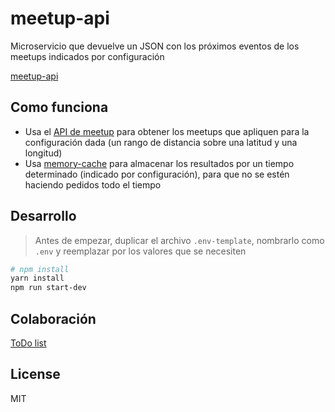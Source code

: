 # meetup-api

Microservicio que devuelve un JSON con los próximos eventos de los meetups indicados por configuración

[meetup-api](https://meetup-api.now.sh/)

## Como funciona

* Usa el [API de meetup](https://www.meetup.com/es-ES/meetup_api/) para obtener los meetups que apliquen para la configuración dada (un rango de distancia sobre una latitud y una longitud)
* Usa [memory-cache](https://github.com/ptarjan/node-cache) para almacenar los resultados por un tiempo determinado (indicado por configuración), para que no se estén haciendo pedidos todo el tiempo

## Desarrollo

> Antes de empezar, duplicar el archivo `.env-template`, nombrarlo como `.env` y reemplazar por los valores que se necesiten

```bash
# npm install
yarn install
npm run start-dev
```

## Colaboración

[ToDo list](https://github.com/meetupjs-ar/meetup-api/projects/1)

## License

MIT
